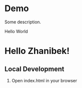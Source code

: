 # Demo

Some description.


Hello World

# Hello Zhanibek!

## Local Development

1. Open index.html in your browser